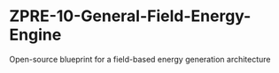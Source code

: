 # ZPRE-10-General-Field-Energy-Engine
Open-source blueprint for a field-based energy generation architecture
